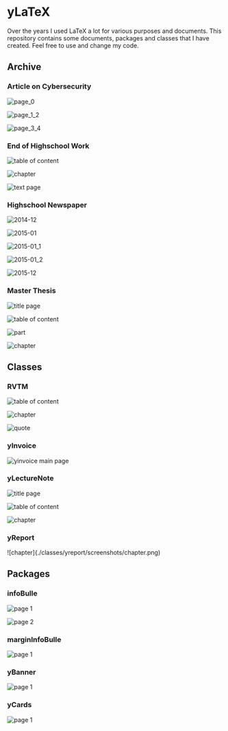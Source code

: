 # yLaTeX

Over the years I used LaTeX a lot for various purposes and documents.
This repository contains some documents, packages and classes that I have created.
Feel free to use and change my code.

## Archive

### Article on Cybersecurity

![page_0](./archive/article_on_cybersecurity/screenshots/page_0.png)

![page_1_2](./archive/article_on_cybersecurity/screenshots/page_1_2.png)

![page_3_4](./archive/article_on_cybersecurity/screenshots/page_3_4.png)

### End of Highschool Work

![table of content](./archive/end_of_highschool_work/screenshots/toc.png)

![chapter](./archive/end_of_highschool_work/screenshots/chapter.png)

![text page](./archive/end_of_highschool_work/screenshots/text.png)

### Highschool Newspaper

![2014-12](./archive/highschool_newspaper/screenshots/2014-12.png)

![2015-01](./archive/highschool_newspaper/screenshots/2015-01.png)

![2015-01_1](./archive/highschool_newspaper/screenshots/2015-01_1.png)

![2015-01_2](./archive/highschool_newspaper/screenshots/2015-01_2.png)

![2015-12](./archive/highschool_newspaper/screenshots/2015-12.png)

### Master Thesis

![title page](./archive/master_thesis/screenshots/title.png)

![table of content](./archive/master_thesis/screenshots/toc.png)

![part](./archive/master_thesis/screenshots/part.png)

![chapter](./archive/master_thesis/screenshots/chapter.png)

## Classes

### RVTM

![table of content](./classes/rvtm/screenshots/toc.png)

![chapter](./classes/rvtm/screenshots/chapter.png)

![quote](./classes/rvtm/screenshots/quote.png)

### yInvoice

![yinvoice main page](./classes/yinvoice/screenshots/main.png)

### yLectureNote

![title page](./classes/ylecturenote/screenshots/title.png)

![table of content](./classes/ylecturenote/screenshots/toc.png)

![chapter](./classes/ylecturenote/screenshots/chapter.png)

### yReport

![chapter]{./classes/yreport/screenshots/chapter.png)

## Packages

### infoBulle

![page 1](./pkgs/infoBulle/screenshots/1.png)

![page 2](./pkgs/infoBulle/screenshots/2.png)

### marginInfoBulle

![page 1](./pkgs/marginInfoBulle/screenshots/1.png)

### yBanner

![page 1](./pkgs/ybanner/screenshots/1.png)

### yCards

![page 1](./pkgs/ycards/screenshots/1.png)

